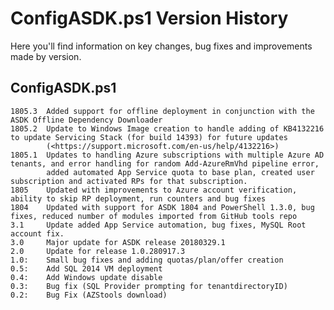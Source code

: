 # ConfigASDK.ps1 Version History
Here you'll find information on key changes, bug fixes and improvements made by version.

## ConfigASDK.ps1

    1805.3  Added support for offline deployment in conjunction with the ASDK Offline Dependency Downloader
    1805.2  Update to Windows Image creation to handle adding of KB4132216 to update Servicing Stack (for build 14393) for future updates
            (<https://support.microsoft.com/en-us/help/4132216>)
    1805.1  Updates to handling Azure subscriptions with multiple Azure AD tenants, and error handling for random Add-AzureRmVhd pipeline error,
            added automated App Service quota to base plan, created user subscription and activated RPs for that subscription.
    1805    Updated with improvements to Azure account verification, ability to skip RP deployment, run counters and bug fixes
    1804    Updated with support for ASDK 1804 and PowerShell 1.3.0, bug fixes, reduced number of modules imported from GitHub tools repo
    3.1     Update added App Service automation, bug fixes, MySQL Root account fix.
    3.0     Major update for ASDK release 20180329.1
    2.0     Update for release 1.0.280917.3 
    1.0:    Small bug fixes and adding quotas/plan/offer creation
    0.5:    Add SQL 2014 VM deployment
    0.4:    Add Windows update disable
    0.3:    Bug fix (SQL Provider prompting for tenantdirectoryID)
    0.2:    Bug Fix (AZStools download)